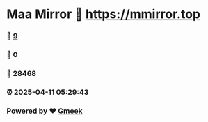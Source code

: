 # Maa Mirror :link: https://mmirror.top 
### :page_facing_up: [9](https://mmirror.top/tag.html) 
### :speech_balloon: 0 
### :hibiscus: 28468 
### :alarm_clock: 2025-04-11 05:29:43 
### Powered by :heart: [Gmeek](https://github.com/Meekdai/Gmeek)
